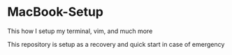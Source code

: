 # MacBook-Setup
This how I setup my terminal, vim, and much more

This repository is setup as a recovery and quick start in case of emergency 
